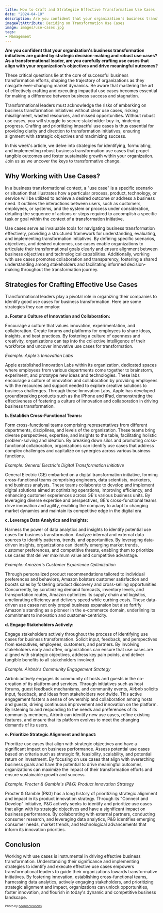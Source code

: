```yaml
---
title: How to Craft and Strategize Effective Transformation Use Cases
date: "2024-04-10"
description: Are you confident that your organization's business transformation initiatives are guided by strategic decision-making and robust use cases? As a transformational leader, are you carefully crafting use cases that align with your organization's objectives and drive meaningful outcomes? These critical questions lie at the core of successful business transformation efforts, shaping the trajectory of organizations as they navigate ever-changing market dynamics. 
imageAltAttribute: Deciding on Transformation Use Cases
image: images/use-cases.jpg
tags:
- Management
---
```


**Are you confident that your organization's business transformation initiatives are guided by strategic decision-making and robust use cases? As a transformational leader, are you carefully crafting use cases that align with your organization's objectives and drive meaningful outcomes?**

These critical questions lie at the core of successful business transformation efforts, shaping the trajectory of organizations as they navigate ever-changing market dynamics. Be aware that mastering the art of effectively crafting and executing impactful use cases becomes essential for making a difference between business success and stagnation.

Transformational leaders must acknowledge the risks of embarking on business transformation initiatives without clear use cases, risking misalignment, wasted resources, and missed opportunities. Without robust use cases, you will struggle to secure stakeholder buy-in, hindering progress. Crafting and prioritizing impactful use cases is thus essential for providing clarity and direction to transformation initiatives, ensuring alignment with strategic objectives and maximizing success.

In this week's article, we delve into strategies for identifying, formulating, and implementing robust business transformation use cases that propel tangible outcomes and foster sustainable growth within your organization. Join us as we uncover the keys to transformative change.

## Why Working with Use Cases?

In a business transformational context, a "use case" is a specific scenario or situation that illustrates how a particular process, product, technology, or service will be utilized to achieve a desired outcome or address a business need. It outlines the interactions between users, such as customers, employees, or systems, and the system or process under consideration, detailing the sequence of actions or steps required to accomplish a specific task or goal within the context of a transformation initiative.

Use cases serve as invaluable tools for navigating business transformation effectively, providing a structured framework for understanding, evaluating, and implementing transformation initiatives. By defining specific scenarios, objectives, and desired outcomes, use cases enable organizations to articulate their transformational goals clearly and ensure alignment between business objectives and technological capabilities. Additionally, working with use cases promotes collaboration and transparency, fostering a shared understanding among stakeholders and facilitating informed decision-making throughout the transformation journey.

## Strategies for Crafting Effective Use Cases

Transformational leaders play a pivotal role in organizing their companies to identify good use cases for business transformation. Here are some strategies they can employ:

**a. Foster a Culture of Innovation and Collaboration:**

Encourage a culture that values innovation, experimentation, and collaboration. Create forums and platforms for employees to share ideas, insights, and best practices. By fostering a culture of openness and creativity, organizations can tap into the collective intelligence of their workforce and uncover innovative use cases for transformation.

*Example: Apple's Innovation Labs*

Apple established Innovation Labs within its organization, dedicated spaces where employees from various departments come together to brainstorm, experiment, and prototype new ideas and technologies. These labs encourage a culture of innovation and collaboration by providing employees with the resources and support needed to explore creative solutions to business challenges. Through these Innovation Labs, Apple has developed groundbreaking products such as the iPhone and iPad, demonstrating the effectiveness of fostering a culture of innovation and collaboration in driving business transformation.

**b. Establish Cross-Functional Teams:**

Form cross-functional teams comprising representatives from different departments, disciplines, and levels of the organization. These teams bring diverse perspectives, expertise, and insights to the table, facilitating holistic problem-solving and ideation. By breaking down silos and promoting cross-functional collaboration, organizations can identify use cases that address complex challenges and capitalize on synergies across various business functions.

*Example: General Electric's Digital Transformation Initiative*

General Electric (GE) embarked on a digital transformation initiative, forming cross-functional teams comprising engineers, data scientists, marketers, and business analysts. These teams collaborate to develop and implement digital solutions aimed at optimizing operations, improving efficiency, and enhancing customer experiences across GE's various business units. By leveraging diverse expertise and perspectives, GE's cross-functional teams drive innovation and agility, enabling the company to adapt to changing market dynamics and maintain its competitive edge in the digital era.

**c. Leverage Data Analytics and Insights:**

Harness the power of data analytics and insights to identify potential use cases for business transformation. Analyze internal and external data sources to identify patterns, trends, and opportunities. By leveraging data-driven insights, organizations can identify emerging market trends, customer preferences, and competitive threats, enabling them to prioritize use cases that deliver maximum value and competitive advantage.

*Example: Amazon's Customer Experience Optimization*

Through personalized product recommendations tailored to individual preferences and behaviors, Amazon bolsters customer satisfaction and boosts sales by fostering product discovery and cross-selling opportunities. Concurrently, by scrutinizing demand forecasts, inventory levels, and transportation routes, Amazon optimizes its supply chain and logistics, ameliorating efficiency and delivery speed while curbing costs. These data-driven use cases not only propel business expansion but also fortify Amazon's standing as a pioneer in the e-commerce domain, underlining its commitment to innovation and customer-centricity.

**d. Engage Stakeholders Actively:**

Engage stakeholders actively throughout the process of identifying use cases for business transformation. Solicit input, feedback, and perspectives from executives, employees, customers, and partners. By involving stakeholders early and often, organizations can ensure that use cases are aligned with strategic objectives, address key pain points, and deliver tangible benefits to all stakeholders involved.

*Example: Airbnb's Community Engagement Strategy*

Airbnb actively engages its community of hosts and guests in the co-creation of its platform and services. Through initiatives such as host forums, guest feedback mechanisms, and community events, Airbnb solicits input, feedback, and ideas from stakeholders worldwide. This active engagement fosters a sense of ownership and collaboration among hosts and guests, driving continuous improvement and innovation on the platform. By listening to and responding to the needs and preferences of its community members, Airbnb can identify new use cases, refine existing features, and ensure that its platform evolves to meet the changing demands of its users.

**e. Prioritize Strategic Alignment and Impact:**

Prioritize use cases that align with strategic objectives and have a significant impact on business performance. Assess potential use cases based on criteria such as strategic fit, feasibility, scalability, and potential return on investment. By focusing on use cases that align with overarching business goals and have the potential to drive meaningful outcomes, organizations can maximize the impact of their transformation efforts and ensure sustainable growth and success.

*Example: Procter & Gamble's (P&G) Product Innovation Strategy*

Procter & Gamble (P&G) has a long history of prioritizing strategic alignment and impact in its product innovation strategy. Through its "Connect and Develop" initiative, P&G actively seeks to identify and prioritize use cases that align with its strategic objectives and have a significant impact on business performance. By collaborating with external partners, conducting consumer research, and leveraging data analytics, P&G identifies emerging consumer needs, market trends, and technological advancements that inform its innovation priorities.

## Conclusion

Working with use cases is instrumental in driving effective business transformation. Understanding their significance and implementing strategies to identify and execute effective use cases empowers transformational leaders to guide their organizations towards transformative initiatives. By fostering innovation, establishing cross-functional teams, harnessing data analytics, actively engaging stakeholders, and prioritizing strategic alignment and impact, organizations can unlock opportunities, foster innovation, and flourish in today's dynamic and competitive business landscape.

<p style= "font-size:10px;">Photo by <a href="https://www.freepik.es/foto-gratis/primer-plano-ejecutivo-sexo-masculino-leer-notas-adhesivas_1006020.htm">peoplecreations</a></p>
